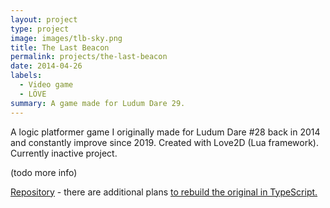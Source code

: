 ```yaml
---
layout: project
type: project
image: images/tlb-sky.png
title: The Last Beacon
permalink: projects/the-last-beacon
date: 2014-04-26
labels:
  - Video game
  - LÖVE
summary: A game made for Ludum Dare 29.
---
```


<div class="ui small rounded images">

</div>

A logic platformer game I originally made for Ludum Dare #28 back in 2014 and constantly improve since 2019. Created with Love2D (Lua framework). Currently inactive project.

(todo more info)

[Repository](https://github.com/Katamori/the-last-beacon) - there are additional plans [to rebuild the original in TypeScript.](https://github.com/Katamori/phantom-signal)
